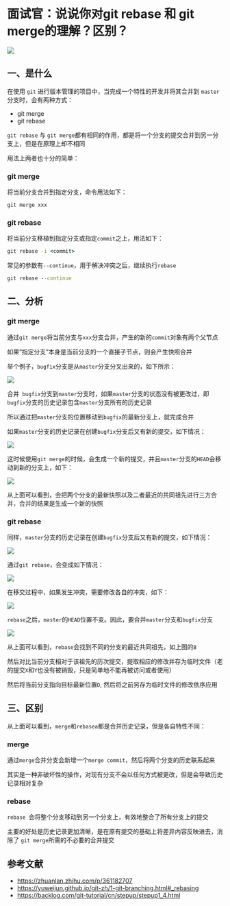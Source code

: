 # 面试官：说说你对git rebase 和 git merge的理解？区别？



 ![](https://www.oss.tuwei.site/blogsImgs/fe/77590970-fdd4-11eb-bc6f-3f06e1491664.png)

## 一、是什么

在使用 `git` 进行版本管理的项目中，当完成一个特性的开发并将其合并到 `master` 分支时，会有两种方式：

- git merge
- git rebase

`git rebase` 与 `git merge`都有相同的作用，都是将一个分支的提交合并到另一分支上，但是在原理上却不相同



用法上两者也十分的简单：

### git merge

将当前分支合并到指定分支，命令用法如下：

```cmd
git merge xxx
```



### git rebase

将当前分支移植到指定分支或指定`commit`之上，用法如下：

```cmd
git rebase -i <commit>
```

常见的参数有`--continue`，用于解决冲突之后，继续执行`rebase`

```cmd
git rebase --continue
```





## 二、分析

### git merge

通过`git merge`将当前分支与`xxx`分支合并，产生的新的`commit`对象有两个父节点

如果“指定分支”本身是当前分支的一个直接子节点，则会产生快照合并

举个例子，`bugfix`分支是从`master`分支分叉出来的，如下所示：

 ![](https://www.oss.tuwei.site/blogsImgs/fe/88410a30-fdd4-11eb-991d-334fd31f0201.png)

合并` bugfix`分支到`master`分支时，如果`master`分支的状态没有被更改过，即 `bugfix`分支的历史记录包含`master`分支所有的历史记录

所以通过把`master`分支的位置移动到`bugfix`的最新分支上，就完成合并

如果`master`分支的历史记录在创建`bugfix`分支后又有新的提交，如下情况：

 ![](https://www.oss.tuwei.site/blogsImgs/fe/929eb220-fdd4-11eb-991d-334fd31f0201.png)

这时候使用`git merge`的时候，会生成一个新的提交，并且`master`分支的`HEAD`会移动到新的分支上，如下：

 ![](https://www.oss.tuwei.site/blogsImgs/fe/9fdfa3e0-fdd4-11eb-991d-334fd31f0201.png)



从上面可以看到，会把两个分支的最新快照以及二者最近的共同祖先进行三方合并，合并的结果是生成一个新的快照



### git rebase

同样，`master`分支的历史记录在创建`bugfix`分支后又有新的提交，如下情况：

 ![](https://www.oss.tuwei.site/blogsImgs/fe/ab2d5120-fdd4-11eb-bc6f-3f06e1491664.png)

通过`git rebase`，会变成如下情况：

 ![](https://www.oss.tuwei.site/blogsImgs/fe/b72aed70-fdd4-11eb-991d-334fd31f0201.png)

在移交过程中，如果发生冲突，需要修改各自的冲突，如下：

 ![](https://www.oss.tuwei.site/blogsImgs/fe/c9ba0e80-fdd4-11eb-bc6f-3f06e1491664.png)

`rebase`之后，`master`的`HEAD`位置不变。因此，要合并`master`分支和`bugfix`分支

 ![](https://www.oss.tuwei.site/blogsImgs/fe/dc660660-fdd4-11eb-991d-334fd31f0201.png)

从上面可以看到，`rebase`会找到不同的分支的最近共同祖先，如上图的`B`

然后对比当前分支相对于该祖先的历次提交，提取相应的修改并存为临时文件（老的提交`X`和`Y`也没有被销毁，只是简单地不能再被访问或者使用）

然后将当前分支指向目标最新位置`D`, 然后将之前另存为临时文件的修改依序应用





## 三、区别

从上面可以看到，`merge`和`rebasea`都是合并历史记录，但是各自特性不同：

### merge

通过`merge`合并分支会新增一个`merge commit`，然后将两个分支的历史联系起来

其实是一种非破坏性的操作，对现有分支不会以任何方式被更改，但是会导致历史记录相对复杂



### rebase

`rebase `会将整个分支移动到另一个分支上，有效地整合了所有分支上的提交

主要的好处是历史记录更加清晰，是在原有提交的基础上将差异内容反映进去，消除了 ` git merge `所需的不必要的合并提交


## 参考文献

- https://zhuanlan.zhihu.com/p/361182707
- https://yuweijun.github.io/git-zh/1-git-branching.html#_rebasing
- https://backlog.com/git-tutorial/cn/stepup/stepup1_4.html